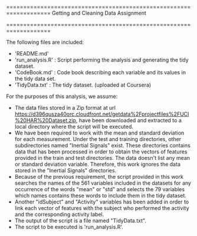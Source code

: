 ===================================================================
Getting and Cleaning Data Assignment

===================================================================

The following files are included:
- 'README.md'
- 'run_analysis.R' : Script performing the analysis and generating the tidy dataset.
- 'CodeBook.md'   : Code book describing each variable and its values in the tidy data set.
- 'TidyData.txt'  : The tidy dataset. (uploaded at Coursera)


For the purposes of this analysis, we assume:
- The data files stored in a Zip format at url https://d396qusza40orc.cloudfront.net/getdata%2Fprojectfiles%2FUCI%20HAR%20Dataset.zip, 
have been downloaded and extracted to a local directory where the script will be executed.
- We have been required to work with the mean and standard deviation for each measurement. 
Under the test and training directories, other subdirectories named "Inertial Signals" exist. 
These directories contains data that has been processed in order to obtain the vectors of features provided 
in the train and test directories. The data doesn't list any mean or standard deviation variable. 
Therefore, this work ignores the data stored in the "Inertial Signals" directories.
- Because of the previous requirement, the script provided in this work searches the names of the 561 variables 
included in the datasets for any occurrence of the words "mean" or "std" and selects the 79 variables which names 
contains these words to include them in the tidy dataset.
- Another "idSubject" and "Activity" variables has been added in order to link each vector of features 
with the subject who performed the activity and the corresponding activity label.
- The output of the script is a file named "TidyData.txt".
- The script to be executed is 'run_analysis.R'.
